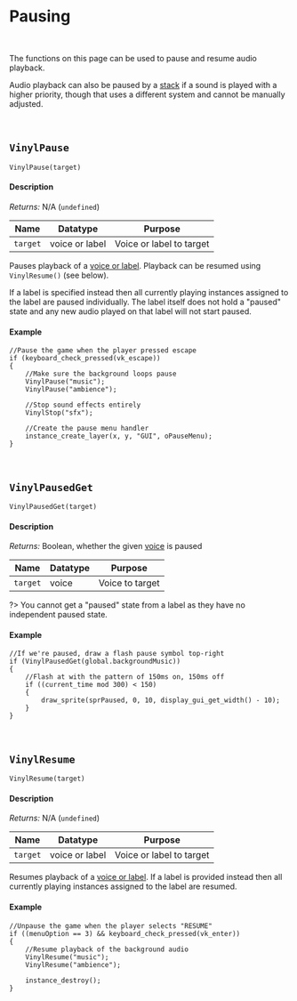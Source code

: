 # Pausing

&nbsp;

The functions on this page can be used to pause and resume audio playback.

Audio playback can also be paused by a [stack](Stacks) if a sound is played with a higher priority, though that uses a different system and cannot be manually adjusted.

&nbsp;

## `VinylPause`

`VinylPause(target)`

<!-- tabs:start -->

#### **Description**

*Returns:* N/A (`undefined`)

|Name    |Datatype      |Purpose                 |
|--------|--------------|------------------------|
|`target`|voice or label|Voice or label to target|

Pauses playback of a [voice or label](Terminology). Playback can be resumed using `VinylResume()` (see below).

If a label is specified instead then all currently playing instances assigned to the label are paused individually. The label itself does not hold a "paused" state and any new audio played on that label will not start paused.

#### **Example**

```gml
//Pause the game when the player pressed escape
if (keyboard_check_pressed(vk_escape))
{
	//Make sure the background loops pause
	VinylPause("music");
	VinylPause("ambience");
    
    //Stop sound effects entirely
    VinylStop("sfx");
    
    //Create the pause menu handler
	instance_create_layer(x, y, "GUI", oPauseMenu);
}
```

<!-- tabs:end -->

&nbsp;

## `VinylPausedGet`

`VinylPausedGet(target)`

<!-- tabs:start -->

#### **Description**

*Returns:* Boolean, whether the given [voice](Terminology) is paused

|Name    |Datatype|Purpose        |
|--------|--------|---------------|
|`target`|voice   |Voice to target|

?> You cannot get a "paused" state from a label as they have no independent paused state.

#### **Example**

```gml
//If we're paused, draw a flash pause symbol top-right
if (VinylPausedGet(global.backgroundMusic))
{
	//Flash at with the pattern of 150ms on, 150ms off
	if ((current_time mod 300) < 150)
	{
		draw_sprite(sprPaused, 0, 10, display_gui_get_width() - 10);
	}
}
```

<!-- tabs:end -->

&nbsp;

## `VinylResume`

`VinylResume(target)`

<!-- tabs:start -->

#### **Description**

*Returns:* N/A (`undefined`)

|Name    |Datatype      |Purpose                 |
|--------|--------------|------------------------|
|`target`|voice or label|Voice or label to target|

Resumes playback of a [voice or label](Terminology). If a label is provided instead then all currently playing instances assigned to the label are resumed.

#### **Example**

```gml
//Unpause the game when the player selects "RESUME"
if ((menuOption == 3) && keyboard_check_pressed(vk_enter))
{
	//Resume playback of the background audio
	VinylResume("music");
	VinylResume("ambience");
    
    instance_destroy();
}
```

<!-- tabs:end -->